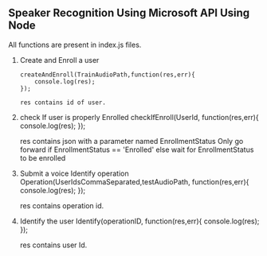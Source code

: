 ## Speaker Recognition Using Microsoft API Using Node

All functions are present in index.js files.

1. Create and Enroll a user
    ```
    createAndEnroll(TrainAudioPath,function(res,err){
        console.log(res);
    });

    res contains id of user.
    ```

2. check If user is properly Enrolled
    checkIfEnroll(UserId, function(res,err){
        console.log(res);
    });

    res contains json with a parameter named EnrollmentStatus
    Only go forward if EnrollmentStatus == 'Enrolled'
    else wait for EnrollmentStatus to be enrolled

3. Submit a voice Identify operation
    Operation(UserIdsCommaSeparated,testAudioPath, function(res,err){
        console.log(res);
    });

    res contains operation id.

4. Identify the user
    Identify(operationID, function(res,err){
        console.log(res);
    });

    res contains user Id.